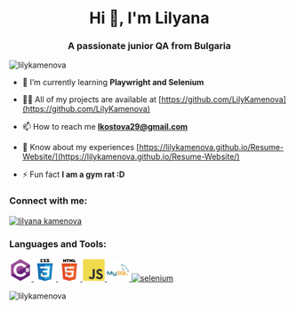 <h1 align="center">Hi 👋, I'm Lilyana</h1>
<h3 align="center">A passionate junior QA from Bulgaria</h3>

<p align="left"> <img src="https://komarev.com/ghpvc/?username=lilykamenova&label=Profile%20views&color=0e75b6&style=flat" alt="lilykamenova" /> </p>

- 🌱 I’m currently learning **Playwright and Selenium**

- 👨‍💻 All of my projects are available at [https://github.com/LilyKamenova](https://github.com/LilyKamenova)

- 📫 How to reach me **lkostova29@gmail.com**

- 📄 Know about my experiences [https://lilykamenova.github.io/Resume-Website/](https://lilykamenova.github.io/Resume-Website/)

- ⚡ Fun fact **I am a gym rat :D**

<h3 align="left">Connect with me:</h3>
<p align="left">
<a href="https://linkedin.com/in/lilyana-kamenova-a71930328/" target="blank"><img align="center" src="https://raw.githubusercontent.com/rahuldkjain/github-profile-readme-generator/master/src/images/icons/Social/linked-in-alt.svg" alt="lilyana kamenova" height="30" width="40" /></a>
</p>

<h3 align="left">Languages and Tools:</h3>
<p align="left"> <a href="https://www.w3schools.com/cs/" target="_blank" rel="noreferrer"> <img src="https://raw.githubusercontent.com/devicons/devicon/master/icons/csharp/csharp-original.svg" alt="csharp" width="40" height="40"/> </a> <a href="https://www.w3schools.com/css/" target="_blank" rel="noreferrer"> <img src="https://raw.githubusercontent.com/devicons/devicon/master/icons/css3/css3-original-wordmark.svg" alt="css3" width="40" height="40"/> </a> <a href="https://www.w3.org/html/" target="_blank" rel="noreferrer"> <img src="https://raw.githubusercontent.com/devicons/devicon/master/icons/html5/html5-original-wordmark.svg" alt="html5" width="40" height="40"/> </a> <a href="https://developer.mozilla.org/en-US/docs/Web/JavaScript" target="_blank" rel="noreferrer"> <img src="https://raw.githubusercontent.com/devicons/devicon/master/icons/javascript/javascript-original.svg" alt="javascript" width="40" height="40"/> </a> <a href="https://www.mysql.com/" target="_blank" rel="noreferrer"> <img src="https://raw.githubusercontent.com/devicons/devicon/master/icons/mysql/mysql-original-wordmark.svg" alt="mysql" width="40" height="40"/> </a> <a href="https://www.selenium.dev" target="_blank" rel="noreferrer"> <img src="https://raw.githubusercontent.com/detain/svg-logos/780f25886640cef088af994181646db2f6b1a3f8/svg/selenium-logo.svg" alt="selenium" width="40" height="40"/> </a> </p>

<p><img align="center" src="https://github-readme-stats.vercel.app/api/top-langs?username=lilykamenova&show_icons=true&locale=en&layout=compact" alt="lilykamenova" /></p>


<!---
LilyKamenova/LilyKamenova is a ✨ special ✨ repository because its `README.md` (this file) appears on your GitHub profile.
You can click the Preview link to take a look at your changes.
--->
